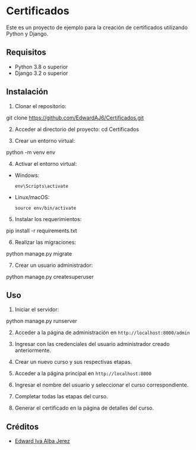 # Certificados

Este es un proyecto de ejemplo para la creación de certificados utilizando Python y Django.

## Requisitos

- Python 3.8 o superior
- Django 3.2 o superior

## Instalación

1. Clonar el repositorio:

git clone https://github.com/EdwardAJ6/Certificados.git


2. Acceder al directorio del proyecto:
cd Certificados


3. Crear un entorno virtual:

python -m venv env


4. Activar el entorno virtual:

- Windows: 

  ```
  env\Scripts\activate
  ```

- Linux/macOS:

  ```
  source env/bin/activate
  ```

5. Instalar los requerimientos:

pip install -r requirements.txt


6. Realizar las migraciones:

python manage.py migrate


7. Crear un usuario administrador:

python manage.py createsuperuser


## Uso

1. Iniciar el servidor:

python manage.py runserver


2. Acceder a la página de administración en `http://localhost:8000/admin`

3. Ingresar con las credenciales del usuario administrador creado anteriormente.

4. Crear un nuevo curso y sus respectivas etapas.

5. Acceder a la página principal en `http://localhost:8000`

6. Ingresar el nombre del usuario y seleccionar el curso correspondiente.

7. Completar todas las etapas del curso.

8. Generar el certificado en la página de detalles del curso.

## Créditos

- [Edward Iva Alba Jerez](https://github.com/EdwardAJ6)
